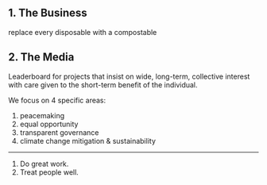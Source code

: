 ## 1. The Business

replace every disposable with a compostable


## 2. The Media

Leaderboard for projects that insist on wide, long-term, collective interest with care given to the short-term benefit of the individual.

We focus on 4 specific areas:

1. peacemaking
2. equal opportunity
3. transparent governance
4. climate change mitigation & sustainability

---


1. Do great work.
2. Treat people well.
